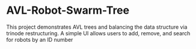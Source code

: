 # AVL-Robot-Swarm-Tree
This project demonstrates AVL trees and balancing the data structure via trinode restructuring. A simple UI allows users to add, remove, and search for robots by an ID number
